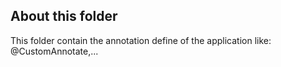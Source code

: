 ## About this folder

This folder contain the annotation define of the application like: @CustomAnnotate,...

